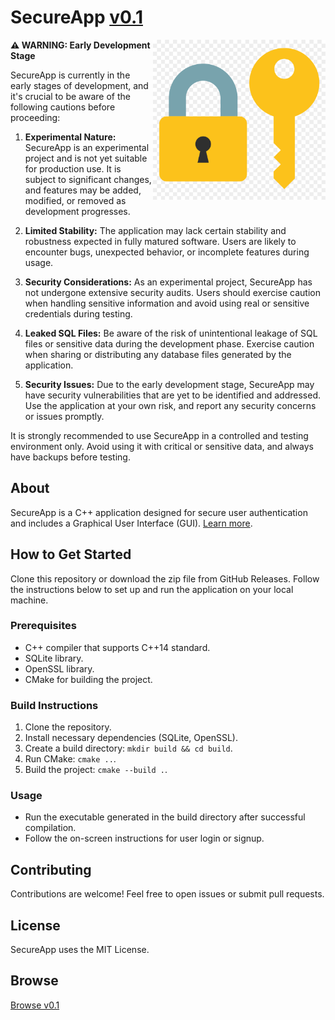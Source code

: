 # SecureApp [v0.1](CHANGELOG.md)
<img align="right" height="256" src="pic.png"/>

**⚠️ WARNING: Early Development Stage**

SecureApp is currently in the early stages of development, and it's crucial to be aware of the following cautions before proceeding:

1. **Experimental Nature:** SecureApp is an experimental project and is not yet suitable for production use. It is subject to significant changes, and features may be added, modified, or removed as development progresses.

2. **Limited Stability:** The application may lack certain stability and robustness expected in fully matured software. Users are likely to encounter bugs, unexpected behavior, or incomplete features during usage.

3. **Security Considerations:** As an experimental project, SecureApp has not undergone extensive security audits. Users should exercise caution when handling sensitive information and avoid using real or sensitive credentials during testing.

4. **Leaked SQL Files:** Be aware of the risk of unintentional leakage of SQL files or sensitive data during the development phase. Exercise caution when sharing or distributing any database files generated by the application.

5. **Security Issues:** Due to the early development stage, SecureApp may have security vulnerabilities that are yet to be identified and addressed. Use the application at your own risk, and report any security concerns or issues promptly.

It is strongly recommended to use SecureApp in a controlled and testing environment only. Avoid using it with critical or sensitive data, and always have backups before testing.

## About
SecureApp is a C++ application designed for secure user authentication and includes a Graphical User Interface (GUI). [Learn more](#link-to-more-info).

## How to Get Started

Clone this repository or download the zip file from GitHub Releases. Follow the instructions below to set up and run the application on your local machine.

### Prerequisites

- C++ compiler that supports C++14 standard.
- SQLite library.
- OpenSSL library.
- CMake for building the project.

### Build Instructions

1. Clone the repository.
2. Install necessary dependencies (SQLite, OpenSSL).
3. Create a build directory: `mkdir build && cd build`.
4. Run CMake: `cmake ..`.
5. Build the project: `cmake --build .`.

### Usage

- Run the executable generated in the build directory after successful compilation.
- Follow the on-screen instructions for user login or signup.

## Contributing

Contributions are welcome! Feel free to open issues or submit pull requests.

## License

SecureApp uses the MIT License.

## Browse

[Browse v0.1](CHANGELOG.md)
